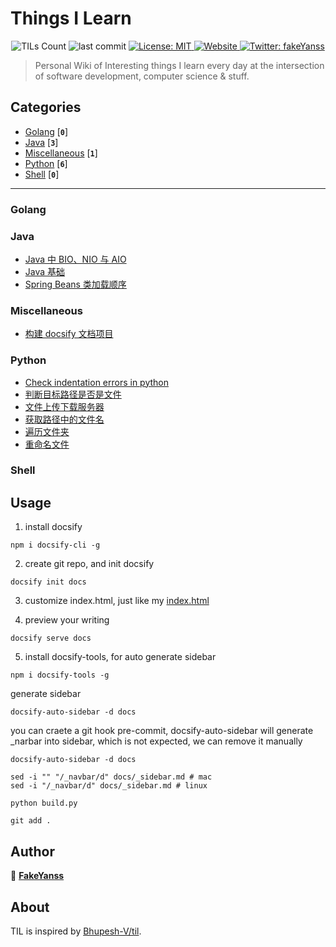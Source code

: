 
<h1 align="left">Things I Learn</h1>
<p align="center">
  <img alt="TILs Count" src="https://img.shields.io/badge/dynamic/json.svg?color=black&label=TILs&query=count&url=https%3A%2F%2Fraw.githubusercontent.com%2Ffakeyanss%2Ftil%2Fmaster%2Fcount.json">
  <img alt="last commit" src="https://img.shields.io/github/last-commit/fakeyanss/til?color=purple">
  <a href="https://github.com/fakeYanss/til/blob/master/LICENSE">
    <img alt="License: MIT" src="https://img.shields.io/github/license/fakeyanss/til" target="_blank" />
  </a>
  <a href="https://foreti.me/til/">
    <img alt="Website" src="https://img.shields.io/website?url=https://foreti.me/til/">
  </a>
  <a href="https://twitter.com/fakeYanss">
    <img alt="Twitter: fakeYanss" src="https://img.shields.io/twitter/follow/fakeYanss.svg?style=social" target="_blank" />
  </a>
</p>

> Personal Wiki of Interesting things I learn every day at the intersection of software development, computer science & stuff.




## Categories
* [Golang](#golang) [**`0`**]
* [Java](#java) [**`3`**]
* [Miscellaneous](#miscellaneous) [**`1`**]
* [Python](#python) [**`6`**]
* [Shell](#shell) [**`0`**]

---




### Golang

<ul>
</ul>




### Java

<ul>
<li><a target="_blank" href="https://github.com/fakeyanss/til/blob/master/docs/Java/IO/BIO-NIO-AIO.md">Java 中 BIO、NIO 与 AIO</a>
<li><a target="_blank" href="https://github.com/fakeyanss/til/blob/master/docs/Java/Basic/java-basic.md">Java 基础</a>
<li><a target="_blank" href="https://github.com/fakeyanss/til/blob/master/docs/Java/Spring/loading-order-of-Spring-Beans.md">Spring Beans 类加载顺序</a>
</ul>




### Miscellaneous

<ul>
<li><a target="_blank" href="https://github.com/fakeyanss/til/blob/master/docs/Miscellaneous/docsify-build.md">构建 docsify 文档项目</a>
</ul>




### Python

<ul>
<li><a target="_blank" href="https://github.com/fakeyanss/til/blob/master/docs/Python/check-indentation-error.md">Check indentation errors in python</a>
<li><a target="_blank" href="https://github.com/fakeyanss/til/blob/master/docs/Python/file/is-file.md">判断目标路径是否是文件</a>
<li><a target="_blank" href="https://github.com/fakeyanss/til/blob/master/docs/Python/file/simple-file-server.md">文件上传下载服务器</a>
<li><a target="_blank" href="https://github.com/fakeyanss/til/blob/master/docs/Python/file/get-base-filename.md">获取路径中的文件名</a>
<li><a target="_blank" href="https://github.com/fakeyanss/til/blob/master/docs/Python/file/traverse-floder.md">遍历文件夹</a>
<li><a target="_blank" href="https://github.com/fakeyanss/til/blob/master/docs/Python/file/rename-file.md">重命名文件</a>
</ul>




### Shell

<ul>
</ul>

## Usage

1. install docsify
```
npm i docsify-cli -g
```

2. create git repo, and init docsify
```
docsify init docs
```

3. customize index.html, just like my [index.html](docs/index.html)

4. preview your writing
```
docsify serve docs
```

5. install docsify-tools, for auto generate sidebar
```
npm i docsify-tools -g
```

generate sidebar
```
docsify-auto-sidebar -d docs
```

you can craete a git hook pre-commit, docsify-auto-sidebar will generate _narbar into sidebar, which is not expected, we can remove it manually
```
docsify-auto-sidebar -d docs

sed -i "" "/_navbar/d" docs/_sidebar.md # mac
sed -i "/_navbar/d" docs/_sidebar.md # linux

python build.py

git add .
```

## Author 

👤 **[FakeYanss](https://fakeyanss.github.io)** 

## About

TIL is inspired by [Bhupesh-V/til](https://github.com/Bhupesh-V/til).
